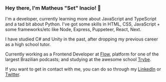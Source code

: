### Hey there, I'm Matheus "Set" Inacio! :grimacing:

I'm a developer, currently learning more about JavaScript and TypeScript and a tad bit about Python.
I've got some skills in HTML, CSS, JavaScript + some frameworks/etc like Node, Express, Puppeteer, React, Next.

I have studied C# and Unity in the past, after dropping my previous career as a high school tutor.

Currently working as a Frontend Developer at [Flow](https://flowpodcast.com.br), platform for one of the largest Brazilian podcasts; and studying at the awesome school [Trybe](https://www.betrybe.com/).

If you want to get in contact with me, you can do so through my [LinkedIn](https://www.linkedin.com/in/inaciomatheusdev/) or [Twitter](https://twitter.com/heyset_).
